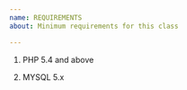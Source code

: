 ```yaml
---
name: REQUIREMENTS
about: Minimum requirements for this class

---
```


1. PHP 5.4 and above

2. MYSQL 5.x
